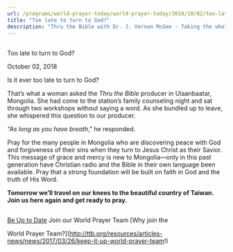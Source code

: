 ```yaml
---
url: /programs/world-prayer-today/world-prayer-today/2018/10/02/too-late-to-turn-to-god
title: "Too late to turn to God?"
description: "Thru the Bible with Dr. J. Vernon McGee - Taking the whole Word to the whole world"
---
```







## 
 Too late to turn to God?


October 02, 2018




Is it ever too late to turn to God?


That’s what a woman asked the *Thru the Bible* producer in Ulaanbaatar, Mongolia. She had come to the station’s family counseling night and sat through two workshops without saying a word. As she bundled up to leave, she whispered this question to our producer. 


*“As long as you have breath*,” he responded. 


Pray for the many people in Mongolia who are discovering peace with God and forgiveness of their sins when they turn to Jesus Christ as their Savior. This message of grace and mercy is new to Mongolia—only in this past generation have Christian radio and the Bible in their own language been available. Pray that a strong foundation will be built on faith in God and the truth of His Word. 


**Tomorrow we’ll travel on our knees to the beautiful country of Taiwan. Join us here again and get ready to pray.**







## 




[Be Up to Date](http://feeds.feedburner.com/WorldPrayerToday "World Prayer Today RSS Feed")
Join our World Prayer Team
[Why join the  

World Prayer Team?](http://ttb.org/resources/articles-news/news/2017/03/26/keep-it-up-world-prayer-team!)




